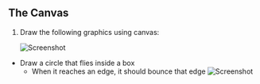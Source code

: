 ## The Canvas

1. Draw the following graphics using canvas:

    ![Screenshot](https://raw.githubusercontent.com/flextry/Telerik-Academy/master/Web%20Design%20&%20Development/4.%20JavaScript%20UI%20&%20DOM/01.%20The%20Canvas/first-task.png)
* Draw a circle that flies inside a box
    * When it reaches an edge, it should bounce that edge
    ![Screenshot](https://raw.githubusercontent.com/flextry/Telerik-Academy/master/Web%20Design%20&%20Development/4.%20JavaScript%20UI%20&%20DOM/01.%20The%20Canvas/ball.png)
